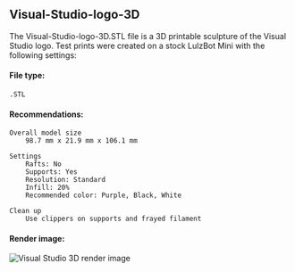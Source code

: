 ## Visual-Studio-logo-3D
The Visual-Studio-logo-3D.STL file is a 3D printable sculpture of the Visual Studio logo.
Test prints were created on a stock LulzBot Mini with the following settings:

#### File type:
    .STL

#### Recommendations:
    Overall model size 
        98.7 mm x 21.9 mm x 106.1 mm
    
    Settings 
        Rafts: No 
        Supports: Yes 
        Resolution: Standard 
        Infill: 20% 
        Recommended color: Purple, Black, White 
        
    Clean up 
        Use clippers on supports and frayed filament 
    
#### Render image:
![Visual Studio 3D render image](Images/visual-studio-logo-render.png)
